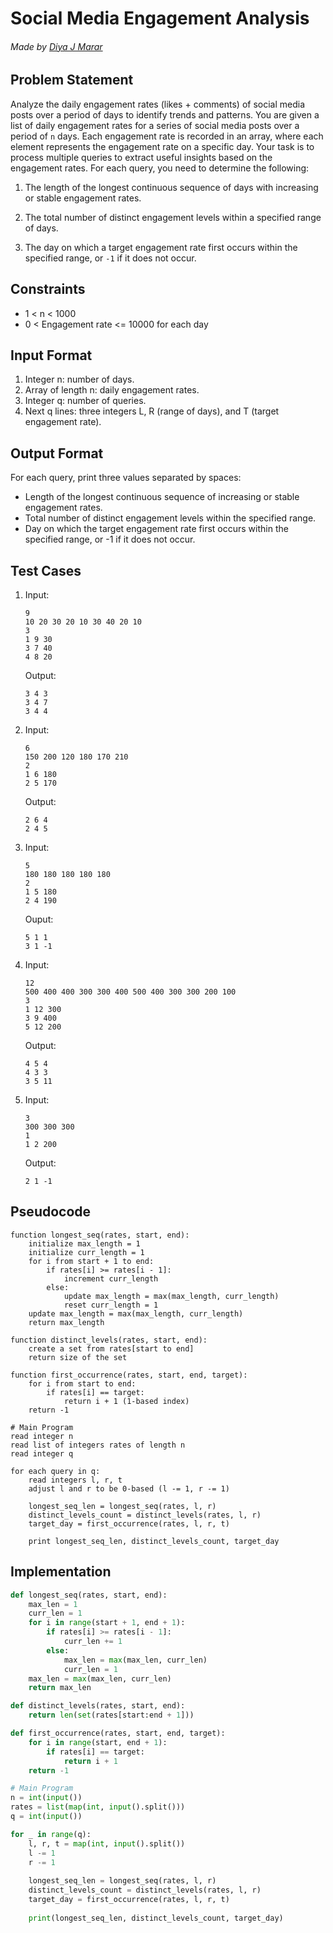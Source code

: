 # Social Media Engagement Analysis

###### Made by [Diya J Marar](https://github.com/diya-jm)

## Problem Statement
Analyze the daily engagement rates (likes + comments) of social media posts over a period of days to identify trends and patterns.
You are given a list of daily engagement rates for a series of social media posts over a period of `n` days. Each engagement rate is recorded in an array, where each element represents the engagement rate on a specific day. Your task is to process multiple queries to extract useful insights based on the engagement rates. For each query, you need to determine the following:
1. The length of the longest continuous sequence of days with increasing or stable engagement rates.

2. The total number of distinct engagement levels within a specified range of days.

3. The day on which a target engagement rate first occurs within the specified range, or `-1` if it does not occur.

## Constraints

- 1 < n < 1000
- 0 < Engagement rate <= 10000 for each day

## Input Format
1. Integer n: number of days.
2. Array of length n: daily engagement rates.
3. Integer q: number of queries.
4. Next q lines: three integers L, R (range of days), and T (target engagement rate).

## Output Format
For each query, print three values separated by spaces:
- Length of the longest continuous sequence of increasing or stable engagement rates.
- Total number of distinct engagement levels within the specified range.
- Day on which the target engagement rate first occurs within the specified range, or -1 if it does not occur.
## Test Cases
1. Input:
   ```
   9
   10 20 30 20 10 30 40 20 10
   3
   1 9 30
   3 7 40
   4 8 20
   ```
    Output:
   ```
   3 4 3
   3 4 7
   3 4 4
   ```
2. Input:
   ```
   6
   150 200 120 180 170 210
   2
   1 6 180
   2 5 170
   ```
   Output:
   ```
   2 6 4
   2 4 5  
   ```
3. Input:
   ```
   5
   180 180 180 180 180
   2
   1 5 180
   2 4 190
   ```
   Ouput:
   ```
   5 1 1
   3 1 -1
   ```
4. Input:
   ```
   12
   500 400 400 300 300 400 500 400 300 300 200 100
   3
   1 12 300
   3 9 400
   5 12 200
   ```
   Output:
   ```
   4 5 4
   4 3 3
   3 5 11   
   ```
5. Input:
   ```
   3
   300 300 300
   1
   1 2 200
   ```
   Output:
   ```
   2 1 -1
    ```


## Pseudocode
```
function longest_seq(rates, start, end):
    initialize max_length = 1
    initialize curr_length = 1
    for i from start + 1 to end:
        if rates[i] >= rates[i - 1]:
            increment curr_length
        else:
            update max_length = max(max_length, curr_length)
            reset curr_length = 1
    update max_length = max(max_length, curr_length)
    return max_length

function distinct_levels(rates, start, end):
    create a set from rates[start to end]
    return size of the set

function first_occurrence(rates, start, end, target):
    for i from start to end:
        if rates[i] == target:
            return i + 1 (1-based index)
    return -1

# Main Program
read integer n
read list of integers rates of length n
read integer q

for each query in q:
    read integers l, r, t
    adjust l and r to be 0-based (l -= 1, r -= 1)

    longest_seq_len = longest_seq(rates, l, r)
    distinct_levels_count = distinct_levels(rates, l, r)
    target_day = first_occurrence(rates, l, r, t)

    print longest_seq_len, distinct_levels_count, target_day

```

## Implementation
```python
def longest_seq(rates, start, end):
    max_len = 1
    curr_len = 1
    for i in range(start + 1, end + 1):
        if rates[i] >= rates[i - 1]:
            curr_len += 1
        else:
            max_len = max(max_len, curr_len)
            curr_len = 1
    max_len = max(max_len, curr_len)
    return max_len

def distinct_levels(rates, start, end):
    return len(set(rates[start:end + 1]))

def first_occurrence(rates, start, end, target):
    for i in range(start, end + 1):
        if rates[i] == target:
            return i + 1
    return -1

# Main Program
n = int(input())
rates = list(map(int, input().split()))
q = int(input())

for _ in range(q):
    l, r, t = map(int, input().split())
    l -= 1
    r -= 1
    
    longest_seq_len = longest_seq(rates, l, r)
    distinct_levels_count = distinct_levels(rates, l, r)
    target_day = first_occurrence(rates, l, r, t)
    
    print(longest_seq_len, distinct_levels_count, target_day)

```